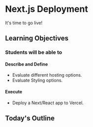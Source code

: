 # Next.js Deployment

It's time to go live!

## Learning Objectives

### Students will be able to

#### Describe and Define

- Evaluate different hosting options.
- Evaluate Styling options.

#### Execute

- Deploy a Next/React app to Vercel.

## Today's Outline

<!-- To Be Completed By Instructor -->